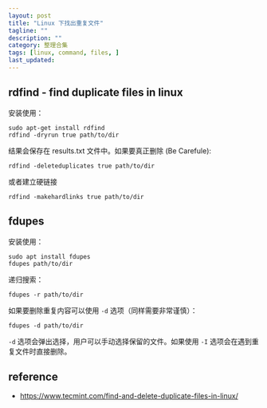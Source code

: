 ```yaml
---
layout: post
title: "Linux 下找出重复文件"
tagline: ""
description: ""
category: 整理合集
tags: [linux, command, files, ]
last_updated:
---
```


## rdfind - find duplicate files in linux
安装使用：

	sudo apt-get install rdfind
	rdfind -dryrun true path/to/dir

结果会保存在 results.txt 文件中。如果要真正删除 (Be Carefule):

	rdfind -deleteduplicates true path/to/dir

或者建立硬链接

	rdfind -makehardlinks true path/to/dir

## fdupes
安装使用：

	sudo apt install fdupes
	fdupes path/to/dir

递归搜索：

	fdupes -r path/to/dir

如果要删除重复内容可以使用 `-d` 选项（同样需要非常谨慎）：

	fdupes -d path/to/dir

`-d` 选项会弹出选择，用户可以手动选择保留的文件。如果使用 `-I` 选项会在遇到重复文件时直接删除。

## reference

- <https://www.tecmint.com/find-and-delete-duplicate-files-in-linux/>

